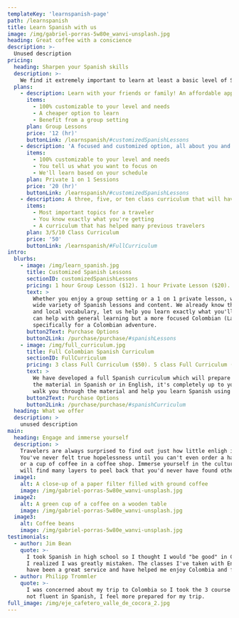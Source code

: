 ```yaml
---
templateKey: 'learnspanish-page'
path: /learnspanish
title: Learn Spanish with us
image: /img/gabriel-porras-5w80e_wanvi-unsplash.jpg
heading: Great coffee with a conscience
description: >-
  Unused description
pricing:
  heading: Sharpen your Spanish skills
  description: >-
    We find it extremely important to learn at least a basic level of Spanish before your trip. When you take online classes with us, you will be prepared for specific situations and dialogue that you'll only find in Colombia. Choose one of the options below depending on the type of class you'd like to take. Contact us about more details and payment info.
  plans:
    - description: Learn with your friends or family! An affordable approach to learning Spanish.
      items:
        - 100% customizable to your level and needs
        - A cheaper option to learn
        - Benefit from a group setting
      plan: Group Lessons
      price: '12 (hr)'
      buttonLink: /learnspanish/#customizedSpanishLessons
    - description: 'A focused and customized option, all about you and your needs.'
      items:
        - 100% customizable to your level and needs
        - You tell us what you want to focus on
        - We'll learn based on your schedule
      plan: Private 1 on 1 Sessions
      price: '20 (hr)'
      buttonLink: /learnspanish/#customizedSpanishLessons
    - description: A three, five, or ten class curriculum that will have you ready for a trip to Colombia!
      items:
        - Most important topics for a traveler
        - You know exactly what you're getting
        - A curriculum that has helped many previous travelers
      plan: 3/5/10 Class Curriculum
      price: '50'
      buttonLink: /learnspanish/#FullCurriculum
intro:
  blurbs:
    - image: /img/learn_spanish.jpg
      title: Customized Spanish Lessons
      sectionID: customizedSpanishLessons
      pricing: 1 hour Group Lesson ($12). 1 hour Private Lesson ($20). Promotions available if multiple hours are puchased.
      text: >
        Whether you enjoy a group setting or a 1 on 1 private lesson, we offer a 
        wide variety of Spanish lessons and content. We already know the Colombian slang
        and local vocabulary, let us help you learn exactly what you'll need to know. Applications like Duolingo
        can help with general learning but a more focused Colombian (Latin American) curriculum can help prepare you
        specifically for a Colombian adventure.
      button2Text: Purchase Options
      button2Link: /purchase/purchase/#spanishLessons
    - image: /img/full_curriculum.jpg
      title: Full Colombian Spanish Curriculum
      sectionID: FullCurriculum
      pricing: 3 class Full Curriculum ($50). 5 class Full Curriculum ($80). 10 class Full Curriculum ($140).
      text: >
        We have developed a full Spanish curriculum which will prepare you for a trip to Colombia. We're prepared to teach
        the material in Spanish or in English, it's completely up to you depending on how you learn best! Which curriculum you choose depends on how deep you'd like to take your understanding of Spanish. We can't wait to 
        walk you through the material and help you learn Spanish using our designed approach. We try to focus on each component of learning a new language: Reading, Hearing, Writing, and Speaking!
      button2Text: Purchase Options
      button2Link: /purchase/purchase/#spanishCurriculum
  heading: What we offer
  description: >
    unused description
main:
  heading: Engage and immerse yourself
  description: >
    Travelers are always surprised to find out just how little enligh is spoken in Colombia.
    You've never felt true hopelessness until you can't even order a hamburger in a burger restaurant 
    or a cup of coffee in a coffee shop. Immerse yourself in the culture and the local language and you 
    will find many layers to peel back that you'd never have found otherwise. 
  image1:
    alt: A close-up of a paper filter filled with ground coffee
    image: /img/gabriel-porras-5w80e_wanvi-unsplash.jpg
  image2:
    alt: A green cup of a coffee on a wooden table
    image: /img/gabriel-porras-5w80e_wanvi-unsplash.jpg
  image3:
    alt: Coffee beans
    image: /img/gabriel-porras-5w80e_wanvi-unsplash.jpg
testimonials:
  - author: Jim Bean
    quote: >-
      I took Spanish in high school so I thought I would "be good" in Colombia. Once getting here
      I realized I was greatly mistaken. The classes I've taken with Enjoy Safe Travels Colombia
      have been a great service and have helped me enjoy Colombia and feel more engaged!
  - author: Philipp Trommler
    quote: >-
      I was concerned about my trip to Colombia so I took the 3 course curriculum and although I'm
      not fluent in Spanish, I feel more prepared for my trip.
full_image: /img/eje_cafetero_valle_de_cocora_2.jpg
---
```

